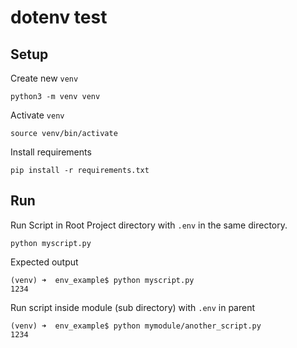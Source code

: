 # dotenv test

## Setup

Create new `venv`

    python3 -m venv venv

Activate `venv`

    source venv/bin/activate

Install requirements

    pip install -r requirements.txt

## Run

Run Script in Root Project directory with `.env` in the same directory.

    python myscript.py

Expected output

    (venv) ➜  env_example$ python myscript.py 
    1234

Run script inside module (sub directory) with `.env` in parent

    (venv) ➜  env_example$ python mymodule/another_script.py 
    1234